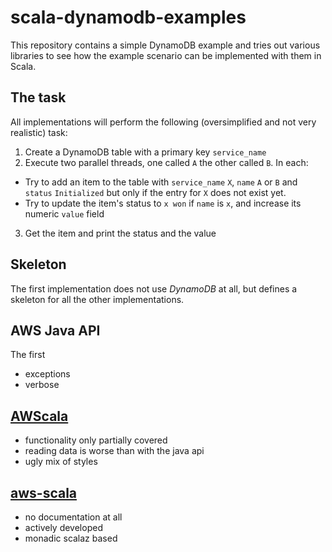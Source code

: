 # scala-dynamodb-examples

This repository contains a simple DynamoDB example and tries out various libraries to see how the example scenario can be implemented with them in Scala.

## The task
All implementations will perform the following (oversimplified and not very realistic) task:

1. Create a DynamoDB table with a primary key `service_name`
2. Execute two parallel threads, one called `A` the other called `B`. In each:
 - Try to add an item to the table with `service_name` `X`, `name` `A` or `B` and `status` `Initialized` but only if the entry for `X` does not exist yet.
 - Try to update the item's status to `x won` if `name` is `x`, and increase its numeric `value` field  
3. Get the item and print the status and the value

## Skeleton
The first implementation does not use *DynamoDB* at all, but defines a skeleton for all the other implementations.


## AWS Java API
The first
 
- exceptions
- verbose

## [AWScala](https://github.com/seratch/AWScala)

- functionality only partially covered
- reading data is worse than with the java api
- ugly mix of styles

## [aws-scala](https://bitbucket.org/atlassian/aws-scala)

- no documentation at all
- actively developed
- monadic scalaz based
